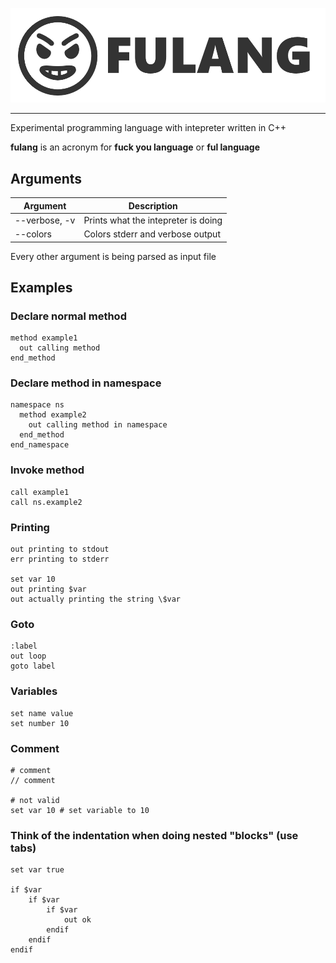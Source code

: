 ![logo](fulang-logo.png)
***

Experimental programming language with intepreter written in C++

__fulang__ is an acronym for **fuck you language** or **ful language**

## Arguments

| Argument    		| Description                           |
| --------    		| -----------                           |
| --verbose, -v   	| Prints what the intepreter is doing   |
| --colors    		| Colors stderr and verbose output      |

Every other argument is being parsed as input file

## Examples

### Declare normal method

```
method example1
  out calling method
end_method
```

### Declare method in namespace

```
namespace ns
  method example2
    out calling method in namespace
  end_method
end_namespace
```

### Invoke method

```
call example1
call ns.example2
```

### Printing

```
out printing to stdout
err printing to stderr

set var 10
out printing $var
out actually printing the string \$var
```

### Goto

```
:label
out loop
goto label
```

### Variables

```
set name value
set number 10
```

### Comment

```
# comment
// comment

# not valid
set var 10 # set variable to 10
```

### Think of the indentation when doing nested "blocks" (use tabs)

```
set var true

if $var
	if $var
		if $var
			out ok
		endif
	endif
endif
```
